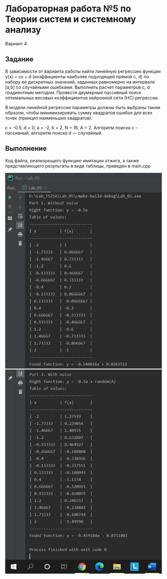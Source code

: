 # Лабораторная работа №5 по Теории систем и системному анализу
Вариант 4
## Задание
В зависимости от варианта работы найти линейную регрессию функции y(x) = cx + d (коэффициенты наиболее подходящей прямой c, d) 
по набору ее дискретных значений, заданных равномерно на интервале [a,b] со случайными ошибками. Выполнить расчет параметров c, d 
градиентным методом. Провести двумерный пассивный поиск оптимальных весовых коэффициентов нейронной сети (НС) регрессии.

В модели линейной регрессии параметры должны быть выбраны таким образом, чтобы минимизировать сумму квадратов ошибок для всех точек (принцип наименьших квадратов).

c = -0.5, d = 0, a = -2, b = 2, N = 16, A = 2. Алгоритм поиска c - пассивный, алгоритм поиска d — случайный.
   
## Выполнение
Код файла, реализующего функцию имитации отжига, а также представляющего результаты в виде таблицы, приведен в main.cpp

![alt text](screenshots/lab_05_01.png "Таблица значений для функции без шумов и найденная аппроксимация")
![alt text](screenshots/lab_05_02.png "Таблица значений для функции с шумами и найденная аппроксимация")
